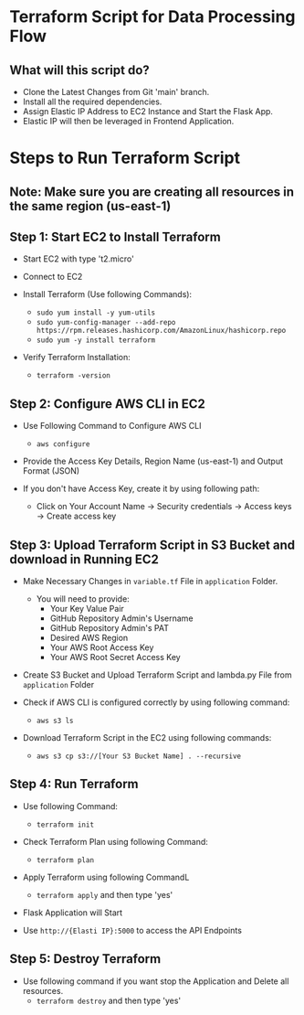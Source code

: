 # Terraform Script for Data Processing Flow

## What will this script do?
- Clone the Latest Changes from Git 'main' branch.
- Install all the required dependencies.
- Assign Elastic IP Address to EC2 Instance and Start the Flask App.
- Elastic IP will then be leveraged in Frontend Application.

# Steps to Run Terraform Script

## Note: Make sure you are creating all resources in the same region (us-east-1)

## Step 1: Start EC2 to Install Terraform

- Start EC2 with type 't2.micro'
- Connect to EC2

- Install Terraform (Use following Commands):
    - `sudo yum install -y yum-utils`
    - `sudo yum-config-manager --add-repo https://rpm.releases.hashicorp.com/AmazonLinux/hashicorp.repo`
    - `sudo yum -y install terraform`

- Verify Terraform Installation:
    - `terraform -version`

## Step 2: Configure AWS CLI in EC2

- Use Following Command to Configure AWS CLI
    - `aws configure`

- Provide the Access Key Details, Region Name (us-east-1) and Output Format (JSON)

- If you don't have Access Key, create it by using following path: 
    - Click on Your Account Name -> Security credentials -> Access keys -> Create access key 

## Step 3: Upload Terraform Script in S3 Bucket and download in Running EC2
- Make Necessary Changes in `variable.tf` File in `application` Folder.
    - You will need to provide:
        - Your Key Value Pair
        - GitHub Repository Admin's Username
        - GitHub Repository Admin's PAT
        - Desired AWS Region
        - Your AWS Root Access Key
        - Your AWS Root Secret Access Key

- Create S3 Bucket and Upload Terraform Script and lambda.py File from `application` Folder

- Check if AWS CLI is configured correctly by using following command:
    - `aws s3 ls`

- Download Terraform Script in the EC2 using following commands:
    - `aws s3 cp s3://[Your S3 Bucket Name] . --recursive`

## Step 4: Run Terraform

- Use following Command:
    - `terraform init`

- Check Terraform Plan using following Command:
    - `terraform plan`

- Apply Terraform using following CommandL
    - `terraform apply` and then type 'yes'

- Flask Application will Start

- Use `http://{Elasti IP}:5000` to access the API Endpoints

## Step 5: Destroy Terraform
- Use following command if you want stop the Application and Delete all resources.
    - `terraform destroy` and then type 'yes'